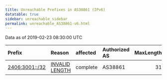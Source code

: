 ```yaml
---
title: Unreachable Prefixes in AS38861 (IPv6)
datatable: true
sidebar: unreachable_sidebar
permalink: unreachable_AS38861-v6.html
---
```


Data as of 2019-02-23 08:30:00 UTC


<div class="datatable-begin"></div>

| Prefix                                                 | Reason                                                                                                   | affected   | Authorized AS   |   MaxLength | Anchor                                       |   unreachable /48s |
|:-------------------------------------------------------|:---------------------------------------------------------------------------------------------------------|:-----------|:----------------|------------:|:---------------------------------------------|-------------------:|
| [2406:3001::/32](https://stat.ripe.net/2406:3001::/32) | [INVALID LENGTH](https://rpki-validator.ripe.net/announcement-preview?asn=AS38861&prefix=2406:3001::/32) | complete   | AS38861         |          31 | [APNIC](unreachable_APNIC_RPKI_Root-v6.html) |              65536 |

<div class="datatable-end"></div>